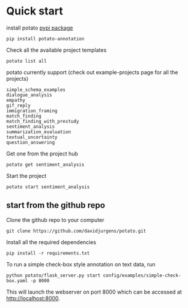 # Quick start

install potato [pypi package](https://pypi.org/project/potato-annotation/)

    pip install potato-annotation

Check all the available project templates

    potato list all

potato currently support (check out example-projects page for all the projects)

    simple_schema_examples
    dialogue_analysis
    empathy
    gif_reply
    immigration_framing
    match_finding
    match_finding_with_prestudy
    sentiment_analysis
    summarization_evaluation
    textual_uncertainty
    question_answering

Get one from the project hub

    potato get sentiment_analysis

Start the project

    potato start sentiment_analysis



## start from the github repo
Clone the github repo to your computer

``` console
git clone https://github.com/davidjurgens/potato.git
```

Install all the required dependencies

``` console
pip install -r requirements.txt
```

To run a simple check-box style annotation on text data, run

``` console
python potato/flask_server.py start config/examples/simple-check-box.yaml -p 8000
```

This will launch the webserver on port 8000 which can be accessed at
<http://localhost:8000>.
